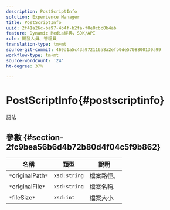```yaml
---
description: PostScriptInfo
solution: Experience Manager
title: PostScriptInfo
uuid: 2f41a26c-ba97-4b4f-b2fa-f0e0cbc0b4ab
feature: Dynamic Media經典，SDK/API
role: 開發人員、管理員
translation-type: tm+mt
source-git-commit: 469d1a5c43a972116a8a2efb0de5708800130a99
workflow-type: tm+mt
source-wordcount: '24'
ht-degree: 37%

---
```



# PostScriptInfo{#postscriptinfo}

語法

## 參數 {#section-2fc9bea56b6d4b72b80d4f04c5f9b862}

| 名稱 | 類型 | 說明 |
|---|---|---|
| `*`originalPath`*` | `xsd:string` | 檔案路徑。 |
| `*`originalFile`*` | `xsd:string` | 檔案名稱. |
| `*`fileSize`*` | `xsd:int` | 檔案大小. |

